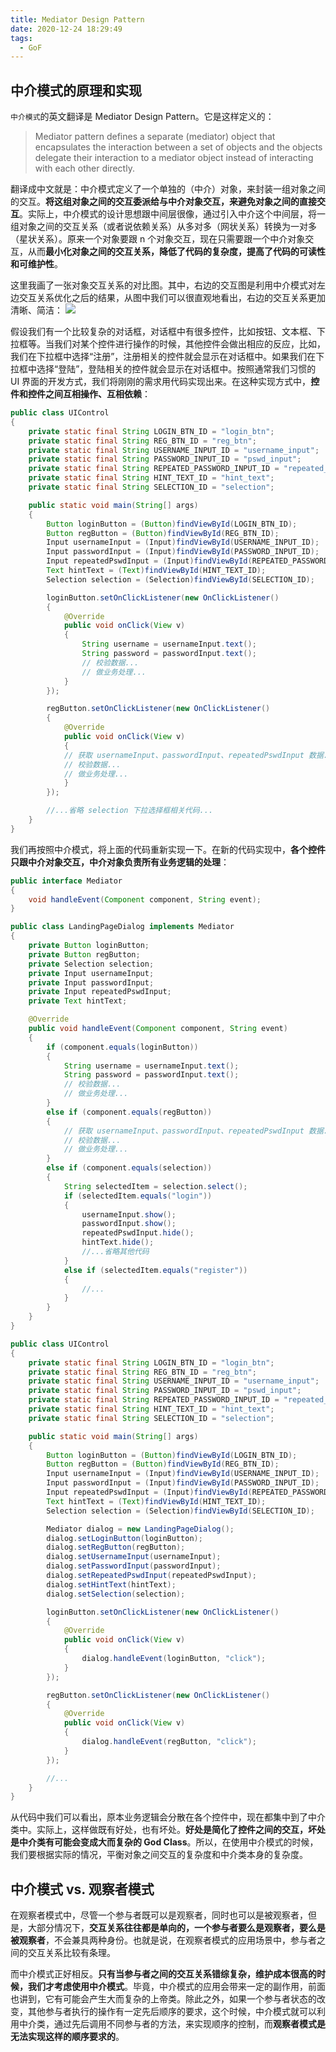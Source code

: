 ```yaml
---
title: Mediator Design Pattern
date: 2020-12-24 18:29:49
tags:
  - GoF
---
```

## 中介模式的原理和实现
`中介模式`的英文翻译是 Mediator Design Pattern。它是这样定义的：
> Mediator pattern defines a separate (mediator) object that encapsulates the interaction between a set of objects and the objects delegate their interaction to a mediator object instead of interacting with each other directly.

翻译成中文就是：中介模式定义了一个单独的（中介）对象，来封装一组对象之间的交互。**将这组对象之间的交互委派给与中介对象交互，来避免对象之间的直接交互**。实际上，中介模式的设计思想跟中间层很像，通过引入中介这个中间层，将一组对象之间的交互关系（或者说依赖关系）从多对多（网状关系）转换为一对多（星状关系）。原来一个对象要跟 n 个对象交互，现在只需要跟一个中介对象交互，从而**最小化对象之间的交互关系，降低了代码的复杂度，提高了代码的可读性和可维护性**。

这里我画了一张对象交互关系的对比图。其中，右边的交互图是利用中介模式对左边交互关系优化之后的结果，从图中我们可以很直观地看出，右边的交互关系更加清晰、简洁：
![](https://raw.githubusercontent.com/necusjz/mPOST/master/GoF/30.png)
<!--more-->

假设我们有一个比较复杂的对话框，对话框中有很多控件，比如按钮、文本框、下拉框等。当我们对某个控件进行操作的时候，其他控件会做出相应的反应，比如，我们在下拉框中选择“注册”，注册相关的控件就会显示在对话框中。如果我们在下拉框中选择“登陆”，登陆相关的控件就会显示在对话框中。按照通常我们习惯的 UI 界面的开发方式，我们将刚刚的需求用代码实现出来。在这种实现方式中，**控件和控件之间互相操作、互相依赖**：
```java
public class UIControl 
{
    private static final String LOGIN_BTN_ID = "login_btn";
    private static final String REG_BTN_ID = "reg_btn";
    private static final String USERNAME_INPUT_ID = "username_input";
    private static final String PASSWORD_INPUT_ID = "pswd_input";
    private static final String REPEATED_PASSWORD_INPUT_ID = "repeated_pswd_input";
    private static final String HINT_TEXT_ID = "hint_text";
    private static final String SELECTION_ID = "selection";

    public static void main(String[] args) 
    {
        Button loginButton = (Button)findViewById(LOGIN_BTN_ID);
        Button regButton = (Button)findViewById(REG_BTN_ID);
        Input usernameInput = (Input)findViewById(USERNAME_INPUT_ID);
        Input passwordInput = (Input)findViewById(PASSWORD_INPUT_ID);
        Input repeatedPswdInput = (Input)findViewById(REPEATED_PASSWORD_INPUT_ID);
        Text hintText = (Text)findViewById(HINT_TEXT_ID);
        Selection selection = (Selection)findViewById(SELECTION_ID);

        loginButton.setOnClickListener(new OnClickListener() 
        {
            @Override
            public void onClick(View v) 
            {
                String username = usernameInput.text();
                String password = passwordInput.text();
                // 校验数据...
                // 做业务处理...
            }
        });

        regButton.setOnClickListener(new OnClickListener() 
        {
            @Override
            public void onClick(View v) 
            {
            // 获取 usernameInput、passwordInput、repeatedPswdInput 数据...
            // 校验数据...
            // 做业务处理...
            }
        });

        //...省略 selection 下拉选择框相关代码...
    }
}
```

我们再按照中介模式，将上面的代码重新实现一下。在新的代码实现中，**各个控件只跟中介对象交互，中介对象负责所有业务逻辑的处理**：
```java
public interface Mediator 
{
    void handleEvent(Component component, String event);
}

public class LandingPageDialog implements Mediator 
{
    private Button loginButton;
    private Button regButton;
    private Selection selection;
    private Input usernameInput;
    private Input passwordInput;
    private Input repeatedPswdInput;
    private Text hintText;

    @Override
    public void handleEvent(Component component, String event) 
    {
        if (component.equals(loginButton)) 
        {
            String username = usernameInput.text();
            String password = passwordInput.text();
            // 校验数据...
            // 做业务处理...
        } 
        else if (component.equals(regButton)) 
        {
            // 获取 usernameInput、passwordInput、repeatedPswdInput 数据...
            // 校验数据...
            // 做业务处理...
        } 
        else if (component.equals(selection)) 
        {
            String selectedItem = selection.select();
            if (selectedItem.equals("login")) 
            {
                usernameInput.show();
                passwordInput.show();
                repeatedPswdInput.hide();
                hintText.hide();
                //...省略其他代码
            } 
            else if (selectedItem.equals("register")) 
            {
                //...
            }
        }
    }
}

public class UIControl 
{
    private static final String LOGIN_BTN_ID = "login_btn";
    private static final String REG_BTN_ID = "reg_btn";
    private static final String USERNAME_INPUT_ID = "username_input";
    private static final String PASSWORD_INPUT_ID = "pswd_input";
    private static final String REPEATED_PASSWORD_INPUT_ID = "repeated_pswd_input";
    private static final String HINT_TEXT_ID = "hint_text";
    private static final String SELECTION_ID = "selection";

    public static void main(String[] args) 
    {
        Button loginButton = (Button)findViewById(LOGIN_BTN_ID);
        Button regButton = (Button)findViewById(REG_BTN_ID);
        Input usernameInput = (Input)findViewById(USERNAME_INPUT_ID);
        Input passwordInput = (Input)findViewById(PASSWORD_INPUT_ID);
        Input repeatedPswdInput = (Input)findViewById(REPEATED_PASSWORD_INPUT_ID);
        Text hintText = (Text)findViewById(HINT_TEXT_ID);
        Selection selection = (Selection)findViewById(SELECTION_ID);

        Mediator dialog = new LandingPageDialog();
        dialog.setLoginButton(loginButton);
        dialog.setRegButton(regButton);
        dialog.setUsernameInput(usernameInput);
        dialog.setPasswordInput(passwordInput);
        dialog.setRepeatedPswdInput(repeatedPswdInput);
        dialog.setHintText(hintText);
        dialog.setSelection(selection);

        loginButton.setOnClickListener(new OnClickListener() 
        {
            @Override
            public void onClick(View v) 
            {
                dialog.handleEvent(loginButton, "click");
            }
        });

        regButton.setOnClickListener(new OnClickListener() 
        {
            @Override
            public void onClick(View v) 
            {
                dialog.handleEvent(regButton, "click");
            }
        });

        //...
    }
}
```

从代码中我们可以看出，原本业务逻辑会分散在各个控件中，现在都集中到了中介类中。实际上，这样做既有好处，也有坏处。**好处是简化了控件之间的交互，坏处是中介类有可能会变成大而复杂的 God Class**。所以，在使用中介模式的时候，我们要根据实际的情况，平衡对象之间交互的复杂度和中介类本身的复杂度。

## 中介模式 vs. 观察者模式
在观察者模式中，尽管一个参与者既可以是观察者，同时也可以是被观察者，但是，大部分情况下，**交互关系往往都是单向的，一个参与者要么是观察者，要么是被观察者**，不会兼具两种身份。也就是说，在观察者模式的应用场景中，参与者之间的交互关系比较有条理。

而中介模式正好相反。**只有当参与者之间的交互关系错综复杂，维护成本很高的时候，我们才考虑使用中介模式**。毕竟，中介模式的应用会带来一定的副作用，前面也讲到，它有可能会产生大而复杂的上帝类。除此之外，如果一个参与者状态的改变，其他参与者执行的操作有一定先后顺序的要求，这个时候，中介模式就可以利用中介类，通过先后调用不同参与者的方法，来实现顺序的控制，而**观察者模式是无法实现这样的顺序要求的**。
